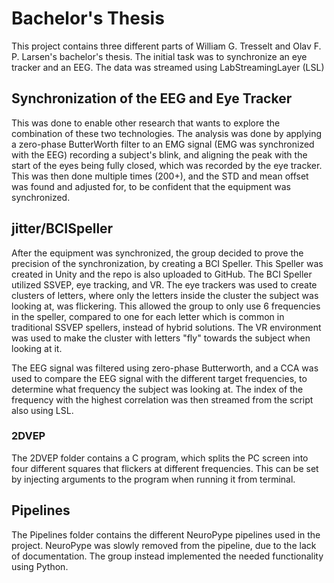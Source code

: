 # Bachelor's Thesis

This project contains three different parts of William G. Tresselt and Olav F. P. Larsen's bachelor's thesis. 
The initial task was to synchronize an eye tracker and an EEG. The data was streamed using LabStreamingLayer (LSL)

## Synchronization of the EEG and Eye Tracker

This was done to enable other research that wants to explore the combination of these two technologies.
The analysis was done by applying a zero-phase ButterWorth filter to an EMG signal (EMG was synchronized with the EEG) recording a subject's blink,
and aligning the peak with the start of the eyes being fully closed, which was recorded by the eye tracker. This was then done multiple times (200+), and the STD and mean
offset was found and adjusted for, to be confident that the equipment was synchronized.

## jitter/BCISpeller

After the equipment was synchronized, the group decided to prove the precision of the synchronization, by creating a BCI Speller. This Speller was created in Unity
and the repo is also uploaded to GitHub. The BCI Speller utilized SSVEP, eye tracking, and VR. The eye trackers was used to create clusters of letters, where only the letters
inside the cluster the subject was looking at, was flickering. This allowed the group to only use 6 frequencies in the speller, compared to one for each letter which is common
in traditional SSVEP spellers, instead of hybrid solutions. The VR environment was used to make the cluster with letters "fly" towards the subject when looking at it. 

The EEG signal was filtered using zero-phase Butterworth, and a CCA was used to compare the EEG signal with the different target frequencies, to determine what frequency the
subject was looking at. The index of the frequency with the highest correlation was then streamed from the script also using LSL.

### 2DVEP
The 2DVEP folder contains a C program, which splits the PC screen into four different squares that flickers at different frequencies. This can be set by injecting arguments to the
program when running it from terminal.

## Pipelines

The Pipelines folder contains the different NeuroPype pipelines used in the project. NeuroPype was slowly removed from the pipeline, due to the lack of documentation.
The group instead implemented the needed functionality using Python. 
